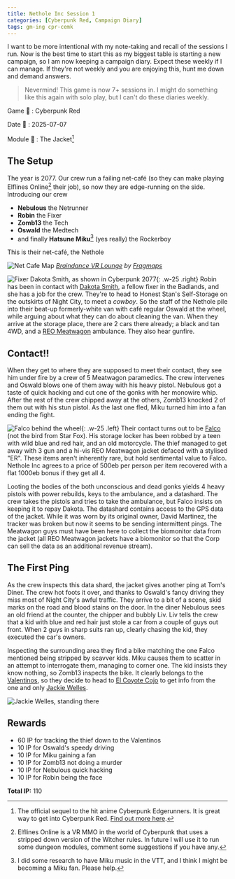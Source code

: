 ```yaml
---
title: Nethole Inc Session 1
categories: [Cyberpunk Red, Campaign Diary]
tags: gm-ing cpr-cemk
---
```


I want to be more intentional with my note-taking and recall of the sessions I run. Now is the best time to start this as my biggest table is starting a new campaign, so I am now keeping a campaign diary. Expect these weekly if I can manage. If they're not weekly and you are enjoying this, hunt me down and demand answers.

> Nevermind! This game is now 7+ sessions in. I might do something like this again with solo play, but I can't do these diaries weekly.

Game 🎲
: Cyberpunk Red

Date 📅
: 2025-07-07

Module 📖
: The Jacket[^jacket]

## The Setup

The year is 2077. Our crew run a failing net-café (so they can make playing Elflines Online[^elo] their job), so now they are edge-running on the side. Introducing our crew

- **Nebulous** the Netrunner
- **Robin** the Fixer
- **Zomb13** the Tech
- **Oswald** the Medtech
- and finally **Hatsune Miku**[^oo-ee-oo] (yes really) the Rockerboy

This is their net-café, the Nethole

![Net Cafe Map](https://i.pinimg.com/1200x/c1/b2/d3/c1b2d39c570aaf7a56413ade70752cbe.jpg)
_[Braindance VR Lounge](https://pin.it/1hb9rrc9o) by [Fragmaps](https://patreon.com/fragmaps)_

![Fixer Dakota Smith, as shown in Cyberpunk 2077](https://static.wikia.nocookie.net/cyberpunk/images/0/07/Char_Profile_Dakota.png){: .w-25 .right}
Robin has been in contact with [Dakota Smith](https://cyberpunk.fandom.com/wiki/Dakota_Smith), a fellow fixer in the Badlands, and she has a job for the crew. They're to head to Honest Stan's Self-Storage on the outskirts of Night City, to meet a *cowboy*. So the staff of the Nethole pile into their beat-up formerly-white van with café regular Oswald at the wheel, while arguing about what they can do about cleaning the van. When they arrive at the storage place, there are 2 cars there already; a black and tan 4WD, and a [REO Meatwagon](https://cyberpunk.fandom.com/wiki/REO_Meatwagon) ambulance. They also hear gunfire.

## Contact!!

When they get to where they are supposed to meet their contact, they see him under fire by a crew of 5 Meatwagon paramedics. The crew intervenes and Oswald blows one of them away with his heavy pistol. Nebulous got a taste of quick hacking and cut one of the gonks with her monowire whip. After the rest of the crew chipped away at the others, Zomb13 knocked 2 of them out with his stun pistol. As the last one fled, Miku turned him into a fan ending the fight.

![Falco behind the wheel](https://static.wikia.nocookie.net/cyberpunk/images/6/6d/Falco_Infobox_CPEDGE.jpg){: .w-25 .left}
Their contact turns out to be [Falco](https://cyberpunk.fandom.com/wiki/Falco) (not the bird from Star Fox). His storage locker has been robbed by a teen with wild blue and red hair, and an old motorcycle. The thief managed to get away with 3 gun and a hi-vis REO Meatwagon jacket defaced with a stylised "ER". These items aren't inherently rare, but hold sentimental value to Falco. Nethole Inc agrees to a price of 500eb per person per item recovered with a flat 1000eb bonus if they get all 4. 

Looting the bodies of the both unconscious and dead gonks yields 4 heavy pistols with power rebuilds, keys to the ambulance, and a datashard. The crew takes the pistols and tries to take the ambulance, but Falco insists on keeping it to repay Dakota. The datashard contains access to the GPS data of the jacket. While it was worn by its original owner, David Martinez, the tracker was broken but now it seems to be sending intermittent pings. The Meatwagon guys must have been here to collect the biomonitor data from the jacket (all REO Meatwagon jackets have a biomonitor so that the Corp can sell the data as an additional revenue stream).

## The First Ping

As the crew inspects this data shard, the jacket gives another ping at Tom's Diner. The crew hot foots it over, and thanks to Oswald's fancy driving they miss most of Night City's awful traffic. They arrive to a bit of a scene, skid marks on the road and blood stains on the door. In the diner Nebulous sees an old friend at the counter, the chipper and bubbly Liv. Liv tells the crew that a kid with blue and red hair just stole a car from a couple of guys out front. When 2 guys in sharp suits ran up, clearly chasing the kid, they executed the car's owners.

Inspecting the surrounding area they find a bike matching the one Falco mentioned being stripped by scavver kids. Miku causes them to scatter in an attempt to interrogate them, managing to corner one. The kid insists they know nothing, so Zomb13 inspects the bike. It clearly belongs to the [Valentinos](https://cyberpunk.fandom.com/wiki/Valentinos), so they decide to head to [El Coyote Cojo](https://cyberpunk.fandom.com/wiki/El_Coyote_Cojo) to get info from the one and only [Jackie Welles](https://cyberpunk.fandom.com/wiki/Jackie_Welles).

![Jackie Welles, standing there](https://static.wikia.nocookie.net/cyberpunk/images/8/8e/Jackie_Welles_v1.jpg)

## Rewards
+ 60 IP for tracking the thief down to the Valentinos
+ 10 IP for Oswald's speedy driving
+ 10 IP for Miku gaining a fan
+ 10 IP for Zomb13 not doing a murder
+ 10 IP for Nebulous quick hacking
+ 10 IP for Robin being the face

**Total IP:** 110

[^jacket]: The official sequel to the hit anime Cyberpunk Edgerunners. It is great way to get into Cyberpunk Red. [Find out more here](https://rtalsoriangames.com/cyberpunk-edgerunners-mission-kit/).
[^elo]: Elflines Online is a VR MMO in the world of Cyberpunk that uses a stripped down version of the Witcher rules. In future I will use it to run some dungeon modules, comment some suggestions if you have any.
[^oo-ee-oo]: I did some research to have Miku music in the VTT, and I think I might be becoming a Miku fan. Please help.